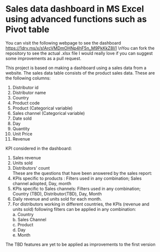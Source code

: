 # Sales data dashboard in MS Excel using advanced functions such as Pivot table 

You can visit the following webpage to see the dashboard https://1drv.ms/x/s!ArcVMDmOHNp4hF5n_M9PkKkZ8li1
\nYou can fork the repository to see the actual .xlsx file 
I would really love if you can suggest some improvements as a pull request. 

This project is based on making a dashboard using a sales data from a  website. 
The sales data table consists of the product sales data. These are the following columns: 						
1. Distributor id						
2. Distributor name						
3. Country						
4. Product code						
5. Product (Categorical variable)						
6. Sales channel (Categorical variable)						
7. Date sold						
8. Day						
9. Quantity						
10. Unit Price						
11. Revenue						

KPI considered in the dashboard: 
1. Sales revenue
2. Units sold 
3. Distributors' count													
These are the questions that have been answered by the sales report:													
1. KPIs specific to products : Filters used in any combination; Sales channel adopted, Day, month 													
2. KPIs specific to Sales channels: Filters used in any combination; Country (TBD), Distributor(TBD), Day, Month													
3. Daily revenue and units sold for each month. 													
3. For distributors working in different countries, the KPIs (revenue and units sold) following filters can be applied in any combination:													
     a. Country													
     b. Sales Channel													
     c. Product													
     d. Day													
     e. Month	
     
 The TBD features are yet to be applied as improvements to the first version
